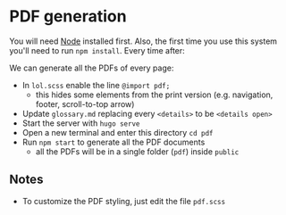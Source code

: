 # PDF generation

You will need [Node](https://nodejs.org/en/) installed first. Also, the first time you use this system you'll need to run `npm install`. Every time after:

We can generate all the PDFs of every page:

- In `lol.scss` enable the line `@import pdf;`
  - this hides some elements from the print version (e.g. navigation, footer, scroll-to-top arrow)
- Update `glossary.md` replacing every `<details>` to be `<details open>`
- Start the server with `hugo serve`
- Open a new terminal and enter this directory `cd pdf`
- Run `npm start` to generate all the PDF documents
  - all the PDFs will be in a single folder (`pdf`) inside `public`

## Notes

- To customize the PDF styling, just edit the file `pdf.scss`
